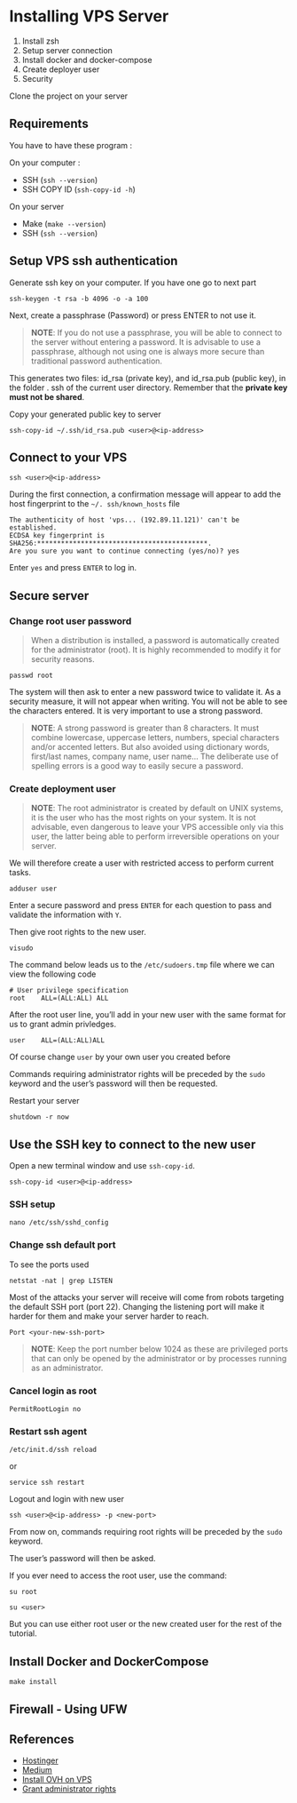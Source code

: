 # Installing VPS Server

1. Install zsh
2. Setup server connection
3. Install docker and docker-compose
4. Create deployer user
5. Security

Clone the project on your server

## Requirements

You have to have these program :

On your computer :

- SSH  (`ssh --version`)
- SSH COPY ID (`ssh-copy-id -h`)

On your server

- Make (`make --version`)
- SSH  (`ssh --version`)

## Setup VPS ssh authentication

Generate ssh key on your computer. If you have one go to next part

```shell
ssh-keygen -t rsa -b 4096 -o -a 100
```

Next, create a passphrase (Password) or press ENTER to not use it.

> **NOTE**: If you do not use a passphrase, you will be able to connect to the server without entering a password. It is advisable to use a passphrase, although not using one is always more secure than traditional password authentication.

This generates two files: id_rsa (private key), and id_rsa.pub (public key), in the folder . ssh of the current user directory. Remember that the **private key must not be shared**.

Copy your generated public key to server

```shell
ssh-copy-id ~/.ssh/id_rsa.pub <user>@<ip-address>
```

## Connect to your VPS

```shell
ssh <user>@<ip-address>
```

During the first connection, a confirmation message will appear to add the host fingerprint to the `~/. ssh/known_hosts` file

```shell
The authenticity of host 'vps... (192.89.11.121)' can't be established.
ECDSA key fingerprint is SHA256:*******************************************.
Are you sure you want to continue connecting (yes/no)? yes
```

Enter `yes` and press `ENTER` to log in.

## Secure server

### Change root user password

> When a distribution is installed, a password is automatically created for the administrator (root). It is highly recommended to modify it for security reasons.

```shell
passwd root
```

The system will then ask to enter a new password twice to validate it. As a security measure, it will not appear when writing. You will not be able to see the characters entered. It is very important to use a strong password.

> **NOTE**: A strong password is greater than 8 characters. It must combine lowercase, uppercase letters, numbers, special characters and/or accented letters. But also avoided using dictionary words, first/last names, company name, user name... The deliberate use of spelling errors is a good way to easily secure a password.

### Create deployment user

> **NOTE**: The root administrator is created by default on UNIX systems, it is the user who has the most rights on your system. It is not advisable, even dangerous to leave your VPS accessible only via this user, the latter being able to perform irreversible operations on your server.

We will therefore create a user with restricted access to perform current tasks.

```shell
adduser user
```

Enter a secure password and press `ENTER` for each question to pass and validate the information with `Y`.

Then give root rights to the new user.

```shell
visudo
```

The command below leads us to the `/etc/sudoers.tmp` file where we can view the following code

```shell
# User privilege specification
root    ALL=(ALL:ALL) ALL
```

After the root user line, you’ll add in your new user with the same format for us to grant admin privledges.

```shell
user    ALL=(ALL:ALL)ALL
```

Of course change `user` by your own user you created before

Commands requiring administrator rights will be preceded by the `sudo` keyword and the user’s password will then be requested.

Restart your server

```shell
shutdown -r now
```

## Use the SSH key to connect to the new user

Open a new terminal window and use `ssh-copy-id`.

```shell
ssh-copy-id <user>@<ip-address>
```

### SSH setup

```shell
nano /etc/ssh/sshd_config
```

### Change ssh default port

To see the ports used

```shell
netstat -nat | grep LISTEN
```

Most of the attacks your server will receive will come from robots targeting the default SSH port (port 22). Changing the listening port will make it harder for them and make your server harder to reach.

```shell
Port <your-new-ssh-port>
```

> **NOTE**: Keep the port number below 1024 as these are privileged ports that can only be opened by the administrator or by processes running as an administrator.

### Cancel login as root

```sshd_config
PermitRootLogin no
```

### Restart ssh agent

```sshd_config
/etc/init.d/ssh reload
```

or

```ssh
service ssh restart
```

Logout and login with new user

```shell
ssh <user>@<ip-address> -p <new-port>
```

From now on, commands requiring root rights will be preceded by the `sudo` keyword.

The user’s password will then be asked.

If you ever need to access the root user, use the command:

```shell
su root
```

```shell
su <user>
```

But you can use either root user or the new created user for the rest of the tutorial.

## Install Docker and DockerCompose

```shell
make install
```

## Firewall - Using UFW

## References

- [Hostinger](https://www.hostinger.com/tutorials/getting-started-with-vps-hosting)
- [Medium](https://medium.com/sebbossoutrot/installation-et-configuration-dun-vps-sur-ovh-avec-debian9-wordpress-et-ssl-810603968b71)
- [Install OVH on VPS](https://gist.github.com/tattali/58564a8c7233098fd207bcf42ed14821)
- [Grant administrator rights](https://www.liquidweb.com/kb/add-user-grant-root-privileges-ubuntu-18-04/)

